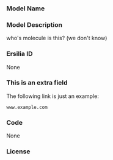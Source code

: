 ### Model Name

### Model Description

who's molecule is this? (we don't know)

### Ersilia ID

None

### This is an extra field

The following link is just an example:

`www.example.com`

### Code

None

### License
